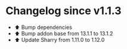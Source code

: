 # Changelog since v1.1.3
- ⬆️ Bump dependencies 
- ⬆️ Bump addon base from 13.1.1 to 13.1.2 
- ⬆️ Update Sharry from 1.11.0 to 1.12.0 
